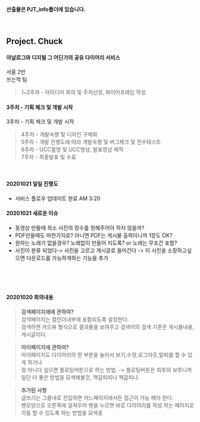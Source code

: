 #### 산출물은 PJT_info폴더에 있습니다.<br><br><br>



## Project. Chuck<br>


#### 아날로그와 디지털 그 어딘가의 공유 다이어리 서비스<br>

서울 2반<br>
쓰는척 팀<br>

>1~2주차 - 아이디어 회의 및 주저선정, 와이어프레임 작성<br>
#### 3주차 - 기획 체크 및 개발 시작<br>
3주차 - 기획 체크 및 개발 시작<br>
>4주차 - 개발속행 및 디자인 구체화<br>
>5주차 - 개발 진행도에 따라 개발속행 및 버그체크 및 전수테스트<br>
>6주차 - UCC촬영 및 UCC영상, 발표영상 제작<br>
>7주차 - 최종발표 및 수료<br>
<br>




#### 20201021 일일 진행도

- 서비스 플로우 업데이트 완료 AM 3:20

#### 20201021 새로운 이슈

- 동영상 만들때 최소 사진의 장수를 정해주어야 하지 않을까?
- PDF만들때도 마찬가지로? 아니면 PDF는 게시물 출력이니까 1장도 OK?
- 원하는 노래가 없을경우? 노래없이 만들어 지도록? or 노래는 무조건 포함?
- 사진이 분류 되었다-> 사진을 고르고 게시글로 들어간다 -> 이 사진을 소장하고싶으면 다운로드를 가능하게하는 기능을 추가

<br><br><br>
#### 20201020 회의내용

> **검색페이지에에 관하여?**<br>
> 검색페이지는 캘린더내부에 포함되도록 설정한다.<br>
> 검색하면 카드뷰 형식으로 결과물을 보여주고 검색어의 검색 기준은 게시물내용, 게시글이다.<br>


> **마이페이지에 관하여?**<br>
> 마이페이지도 다이어리의 한 부분을 눌러서 보기,수정,로그아웃,탈퇴를 할 수 있게 하거나<br>
> 정 아니다 싶으면 플로팅버튼으로 하는 방법. -> 플로팅버튼은 최후의 보루니까 일단 더 좋은 방법을 모색해볼것, 책갈피띠나 책갎피나.<br>

> **추가된 사항**<br>
> 글쓰기는 그룹내로 진입하면 어느페이지에서든 접근이 가능 해야 한다.<br>
> 펜모양으로 오른쪽에 걸쳐두어 펜을 누르면 바로 다이어리를 작성 하는 페이지로 이동 할 수 있도록 하는 방법을 모색중<br>  